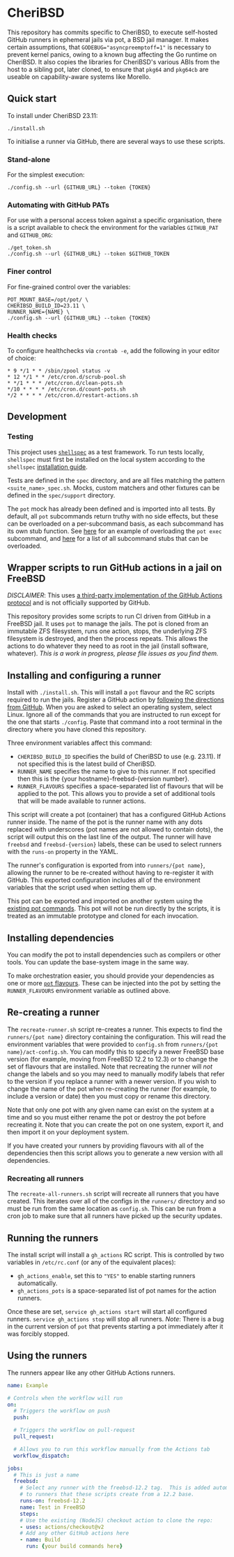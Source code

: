 CheriBSD
========

This repository has commits specific to CheriBSD, to execute self-hosted GitHub runners in ephemeral jails via pot, a BSD jail manager.
It makes certain assumptions, that `GODEBUG="asyncpreemptoff=1"` is necessary to prevent kernel panics, owing to a known bug affecting the Go runtime on CheriBSD.
It also copies the libraries for CheriBSD's various ABIs from the host to a sibling pot, later cloned, to ensure that `pkg64` and `pkg64cb` are useable on capability-aware systems like Morello.


Quick start
-----------
To install under CheriBSD 23.11:
```shell
./install.sh
```

To initialise a runner via GitHub, there are several ways to use these scripts.

### Stand-alone
For the simplest execution:
```shell
./config.sh --url {GITHUB_URL} --token {TOKEN}
```

### Automating with GitHub PATs
For use with a personal access token against a specific organisation, there is a script available to check the environment for the variables `GITHUB_PAT` and `GITHUB_ORG`:
```shell
./get_token.sh
./config.sh --url {GITHUB_URL} --token $GITHUB_TOKEN
```

### Finer control
For fine-grained control over the variables:
```shell
POT_MOUNT_BASE=/opt/pot/ \
CHERIBSD_BUILD_ID=23.11 \
RUNNER_NAME={NAME} \
./config.sh --url {GITHUB_URL} --token {TOKEN}
```

### Health checks
To configure healthchecks via `crontab -e`, add the following in your editor of choice:
```
* 9 */1 * * /sbin/zpool status -v
* 12 */1 * * /etc/cron.d/scrub-pool.sh
* */1 * * * /etc/cron.d/clean-pots.sh
*/10 * * * * /etc/cron.d/count-pots.sh
*/2 * * * * /etc/cron.d/restart-actions.sh
```

Development
-----------

### Testing
This project uses [`shellspec`](https://github.com/shellspec/shellspec) as a test framework. To run tests locally, `shellspec` must first be installed on the local system according to the `shellspec` [installation guide](https://github.com/shellspec/shellspec?tab=readme-ov-file#installation).

Tests are defined in the `spec` directory, and are all files matching the pattern `<suite_name>_spec.sh`. Mocks, custom matchers and other fixtures can be defined in the `spec/support` directory.

The `pot` mock has already been defined and is imported into all tests. By default, all `pot` subcommands return truthy with no side effects, but these can be overloaded on a per-subcommand basis, as each subcommand has its own stub function. See [here](spec/simple_spec.sh#L47) for an example of overloading the `pot exec` subcommand, and [here](spec/support/pot_mock.sh#L59) for a list of all subcommand stubs that can be overloaded.

Wrapper scripts to run GitHub actions in a jail on FreeBSD
----------------------------------------------------------

*DISCLAIMER*: This uses [a third-party implementation of the GitHub Actions protocol](https://github.com/ChristopherHX/github-act-runner) and is not officially supported by GitHub.

This repository provides some scripts to run CI driven from GitHub in a FreeBSD jail.
It uses `pot` to manage the jails.
The pot is cloned from an immutable ZFS filesystem, runs one action,  stops, the underlying ZFS filesystem is destroyed, and then the process repeats.
This allows the actions to do whatever they need to as root in the jail (install software, whatever).
*This is a work in progress, please file issues as you find them.*

Installing and configuring a runner
-----------------------------------

Install with `./install.sh`.
This will install a `pot` flavour and the RC scripts required to run the jails.
Register a GitHub action by [following the directions from GitHub](https://docs.github.com/en/actions/hosting-your-own-runners/adding-self-hosted-runners).
When you are asked to select an operating system, select Linux.
Ignore all of the commands that you are instructed to run except for the one that starts `./config`.
Paste that command into a root terminal in the directory where you have cloned this repository.

Three environment variables affect this command:

 - `CHERIBSD_BUILD_ID` specifies the build of CheriBSD to use (e.g. 23.11).
   If not specified this is the latest build of CheriBSD.
 - `RUNNER_NAME` specifies the name to give to this runner.
   If not specified then this is the {your hostname}-freebsd-{version number}.
 - `RUNNER_FLAVOURS` specifies a space-separated list of flavours that will be applied to the pot.
   This allows you to provide a set of additional tools that will be made available to runner actions.

This script will create a pot (container) that has a configured GitHub Actions runner inside.
The name of the pot is the runner name with any dots replaced with underscores (pot names are not allowed to contain dots), the script will output this on the last line of the output.
The runner will have `freebsd` and `freebsd-{version}` labels, these can be used to select runners with the `runs-on` property in the YAML.

The runner's configuration is exported from into `runners/{pot name}`, allowing the runner to be re-created without having to re-register it with GitHub.
This exported configuration includes all of the environment variables that the script used when setting them up.

This pot can be exported and imported on another system using the [existing pot commands](https://pot.pizzamig.dev/Container/).
This pot will not be run directly by the scripts, it is treated as an immutable prototype and cloned for each invocation.

Installing dependencies
-----------------------

You can modify the pot to install dependencies such as compilers or other tools.
You can update the base-system image in the same way.

To make orchestration easier, you should provide your dependencies as one or more [`pot` flavours](https://pot.pizzamig.dev/Images/#images-creation-automated-with-flavours).
These can be injected into the pot by setting the `RUNNER_FLAVOURS` environment variable as outlined above.

Re-creating a runner
-------------------

The `recreate-runner.sh` script re-creates a runner.
This expects to find the `runners/{pot name}` directory containing the configuration.
This will read the environment variables that were provided to `config.sh` from `runners/{pot name}/act-config.sh`.
You can modify this to specify a newer FreeBSD base version (for example, moving from FreeBSD 12.2 to 12.3) or to change the set of flavours that are installed.
Note that recreating the runner will *not* change the labels and so you may need to manually modify labels that refer to the version if you replace a runner with a newer version.
If you wish to change the name of the pot when re-creating the runner (for example, to include a version or date) then you must copy or rename this directory.

Note that only one pot with any given name can exist on the system at a time and so you must either rename the pot or destroy the pot before recreating it.
Note that you can create the pot on one system, export it, and then import it on your deployment system.

If you have created your runners by providing flavours with all of the dependencies then this script allows you to generate a new version with all dependencies.

### Recreating all runners

The `recreate-all-runners.sh` script will recreate all runners that you have created.
This iterates over all of the configs in the `runners/` directory and so must be run from the same location as `config.sh`.
This can be run from a cron job to make sure that all runners have picked up the security updates.

Running the runners
-------------------

The install script will install a `gh_actions` RC script.
This is controlled by two variables in `/etc/rc.conf` (or any of the equivalent places):

 - `gh_actions_enable`, set this to `"YES"` to enable starting runners automatically.
 - `gh_actions_pots` is a space-separated list of pot names for the action runners.

Once these are set, `service gh_actions start` will start all configured runners.
`service gh_actions stop` will stop all runners.
*Note*: There is a bug in the current version of `pot` that prevents starting a pot immediately after it was forcibly stopped.

Using the runners
-----------------

The runners appear like any other GitHub Actions runners.

```yaml
name: Example

# Controls when the workflow will run
on:
  # Triggers the workflow on push
  push:

  # Triggers the workflow on pull-request
  pull_request:

  # Allows you to run this workflow manually from the Actions tab
  workflow_dispatch:

jobs:
  # This is just a name
  freebsd:
    # Select any runner with the freebsd-12.2 tag.  This is added automatically
    # to runners that these scripts create from a 12.2 base.
    runs-on: freebsd-12.2
    name: Test in FreeBSD
    steps:
    # Use the existing (NodeJS) checkout action to clone the repo:
    - uses: actions/checkout@v2
    # Add any other GitHub actions here
    - name: Build
      run: {your build commands here}
```

